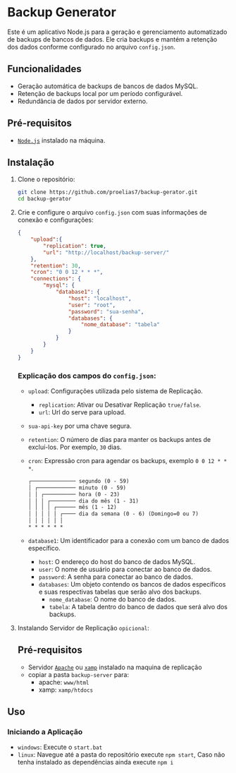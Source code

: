 # Backup Generator

Este é um aplicativo Node.js para a geração e gerenciamento automatizado de backups de bancos de dados. Ele cria backups e mantém a retenção dos dados conforme configurado no arquivo `config.json`.

## Funcionalidades

- Geração automática de backups de bancos de dados MySQL.
- Retenção de backups local por um período configurável.
- Redundância de dados por servidor externo.

## Pré-requisitos

- [`Node.js`](https://nodejs.org/en/download/prebuilt-installer) instalado na máquina.

## Instalação

1. Clone o repositório:

    ```sh
    git clone https://github.com/proelias7/backup-gerator.git
    cd backup-gerator
    ```

2. Crie e configure o arquivo `config.json` com suas informações de conexão e configurações:

    ```json
    {
        "upload":{
            "replication": true,
            "url": "http://localhost/backup-server/"
        },
        "retention": 30,
        "cron": "0 0 12 * * *",
        "connections": {
            "mysql": {
                "database1": {
                    "host": "localhost",
                    "user": "root",
                    "password": "sua-senha",
                    "databases": {
                        "nome_database": "tabela"
                    }
                }
            }
        }
    }
    ```
    ### Explicação dos campos do `config.json`:

    - `upload`: Configurações utilizada pelo sistema de Replicação.
        - `replication`: Ativar ou Desativar Replicação `true/false`.
        - `url`: Url do serve para upload.
    - `sua-api-key` por uma chave segura.
    - `retention`: O número de dias para manter os backups antes de excluí-los. Por exemplo, `30` dias.
    - `cron`: Expressão cron para agendar os backups, exemplo `0 0 12 * * *`.
        ```md
        ┌────────────── segundo (0 - 59)
        │ ┌──────────── minuto (0 - 59)
        │ │ ┌────────── hora (0 - 23)
        │ │ │ ┌──────── dia do mês (1 - 31)
        │ │ │ │ ┌────── mês (1 - 12)
        │ │ │ │ │ ┌──── dia da semana (0 - 6) (Domingo=0 ou 7)
        │ │ │ │ │ │
        * * * * * *
        ```

    - `database1`: Um identificador para a conexão com um banco de dados específico.
        - `host`: O endereço do host do banco de dados MySQL.
        - `user`: O nome de usuário para conectar ao banco de dados.
        - `password`: A senha para conectar ao banco de dados.
        - `databases`: Um objeto contendo os bancos de dados específicos e suas respectivas tabelas que serão alvo dos backups.
            - `nome_database`: O nome do banco de dados.
            - `tabela`: A tabela dentro do banco de dados que será alvo dos backups.

3. Instalando Servidor de Replicação `opicional`:
    ## Pré-requisitos
    - Servidor [`Apache`](https://httpd.apache.org/download.cgi#apache24) ou [`xamp`](https://www.apachefriends.org/pt_br/index.html) instalado na maquina de replicação
    - copiar a pasta `backup-server` para:
        - apache: `www/html`
        - xamp: `xamp/htdocs`
## Uso

### Iniciando a Aplicação

- `windows`: Execute o `start.bat`
- `linux`: Navegue até a pasta do repositório execute `npm start`, Caso não tenha instalado as dependências ainda execute `npm i`